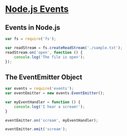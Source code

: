 # [Node.js Events](https://www.w3schools.com/nodejs/nodejs_events.asp)

## Events in Node.js

```javascript
var fs = require('fs');

var readStream = fs.createReadStream('./sample.txt');
readStream.on('open', function () {
    console.log('The file is open');
});
```

## The EventEmitter Object

```javascript
var events = require('events');
var eventEmitter = new events.EventEmitter();

var myEventHandler = function () {
    console.log('I hear a scream!');
}

eventEmitter.on('scream', myEventHandler);

eventEmitter.emit('scream');
```